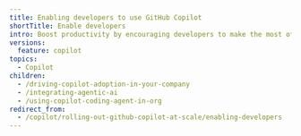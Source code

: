 ```yaml
---
title: Enabling developers to use GitHub Copilot
shortTitle: Enable developers
intro: Boost productivity by encouraging developers to make the most of Copilot features.
versions:
  feature: copilot
topics:
  - Copilot
children:
  - /driving-copilot-adoption-in-your-company
  - /integrating-agentic-ai
  - /using-copilot-coding-agent-in-org
redirect_from:
  - /copilot/rolling-out-github-copilot-at-scale/enabling-developers
---
```


